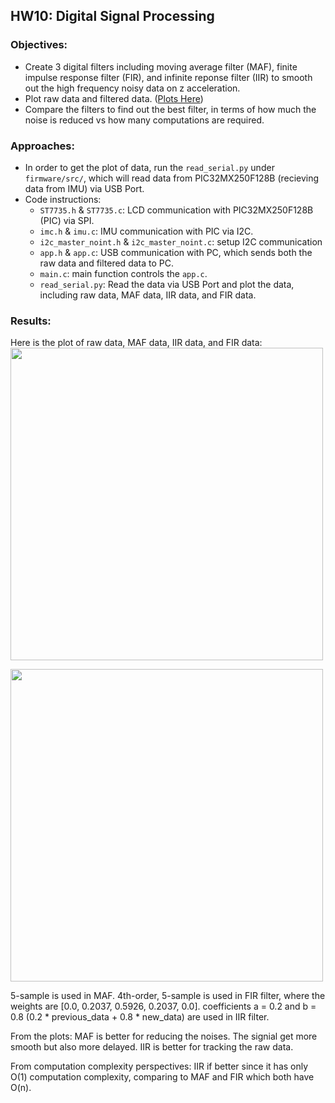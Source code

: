 ## HW10: Digital Signal Processing
### Objectives:
* Create 3 digital filters including moving average filter (MAF), finite impulse response filter (FIR), and infinite reponse filter (IIR) to smooth out the high frequency noisy data on z acceleration.
* Plot raw data and filtered data. ([Plots Here](#results))
* Compare the filters to find out the best filter, in terms of how much the noise is reduced vs how many computations are required.

### Approaches:
* In order to get the plot of data, run the `read_serial.py` under `firmware/src/`, which will read data from PIC32MX250F128B (recieving data from IMU) via USB Port.
* Code instructions:
  - `ST7735.h` & `ST7735.c`: LCD communication with PIC32MX250F128B (PIC) via SPI.
  - `imc.h` & `imu.c`: IMU communication with PIC via I2C.
  - `i2c_master_noint.h` & `i2c_master_noint.c`: setup I2C communication
  - `app.h` & `app.c`: USB communication with PC, which sends both the raw data and filtered data to PC.
  - `main.c`: main function controls the `app.c`.
  - `read_serial.py`: Read the data via USB Port and plot the data, including raw data, MAF data, IIR data, and FIR data.

### Results:
Here is the plot of raw data, MAF data, IIR data, and FIR data:
<img src="https://github.com/meng1994412/ChenyangMeng_ME433_2018/blob/master/HW10/filter_plot.png" width="500">

<img src="https://github.com/meng1994412/ChenyangMeng_ME433_2018/blob/master/HW10/filter_plot2.png" width="500">

5-sample is used in MAF. 
4th-order, 5-sample is used in FIR filter, where the weights are [0.0, 0.2037, 0.5926, 0.2037, 0.0].
coefficients a = 0.2 and b = 0.8 (0.2 * previous_data + 0.8 * new_data) are used in IIR filter.

From the plots:
MAF is better for reducing the noises. The signial get more smooth but also more delayed.
IIR is better for tracking the raw data.

From computation complexity perspectives:
IIR if better since it has only O(1) computation complexity, comparing to MAF and FIR which both have O(n).
